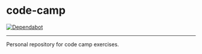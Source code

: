# code-camp

[![Dependabot](https://flat.badgen.net/dependabot/thepracticaldev/dev.to?icon=dependabot)](https://flat.badgen.net/dependabot/thepracticaldev/dev.to?icon=dependabot)

---

Personal repository for code camp exercises.
